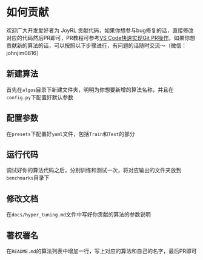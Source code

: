 # 如何贡献

欢迎广大开发爱好者为 JoyRL 贡献代码，如果你想参与bug修复的话，直接修改对应的代码然后PR即可，PR教程可参考[VS Code快速实现Git PR操作](https://blog.csdn.net/JohnJim0/article/details/128156442)。如果你想贡献新的算法的话，可以按照以下步骤进行，有问题的话随时交流～（微信：johnjim0816）

## 新建算法

首先在`algos`目录下新建文件夹，明明为你想要新增的算法名称，并且在`config.py`下配置好默认参数

## 配置参数

在`presets`下配置好`yaml`文件，包括`Train`和`Test`的部分

## 运行代码

调试好你的算法代码之后，分别训练和测试一次，将对应输出的文件夹放到`benchmarks`目录下

## 修改文档

在`docs/hyper_tuning.md`文件中写好你贡献的算法的参数说明
## 著权署名

在`README.md`的算法列表中增加一行，写上对应的算法和自己的名字，最后PR即可